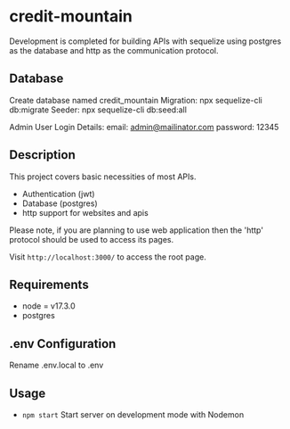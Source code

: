 # credit-mountain
Development is completed for building APIs with sequelize using postgres as the database and http as the communication protocol.

## Database
Create database named credit_mountain
Migration: npx sequelize-cli db:migrate
Seeder: npx sequelize-cli db:seed:all

Admin User Login Details:
    email: admin@mailinator.com
    password: 12345

## Description
This project covers basic necessities of most APIs.
* Authentication (jwt)
* Database (postgres)
* http support for websites and apis

Please note, if you are planning to use  web application then the 'http' protocol should be used to access its pages.

Visit `http://localhost:3000/` to access the root page.

## Requirements
* node = v17.3.0
* postgres

## .env Configuration
Rename .env.local to .env

## Usage
* `npm start` Start server on development mode with Nodemon
